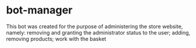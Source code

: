 # bot-manager
This bot was created for the purpose of administering the store website, namely: removing and granting the administrator status to the user;  adding, removing products; work with the basket
